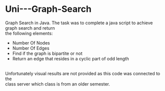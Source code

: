 # Uni---Graph-Search
Graph Search in Java. The task was to complete a java script to achieve graph search and return <br>
the following elements:<br>
* Number Of Nodes
* Number Of Edges 
* Find if the graph is bipartite or not
* Return an edge that resides in a cyclic part of odd length
<br>
Unfortunately visual results are not provided as this code was connected to the <br>
class server which class is from an older semester.
